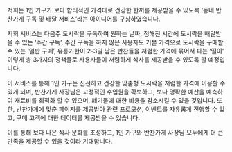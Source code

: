 
저희는 1인 가구가 보다 합리적인 가격대로 건강한 한끼를 제공받을 수 있도록 ‘동네 반찬가게 구독 및 배달 서비스’라는 아이디어를 구상하였습니다.

저희 서비스는 다음주 도시락을 구독하여 원하는 날짜, 정해진 시간에 도시락을 배달받을 수 있는 ‘주간 구독’, 주간 구독을 하지 않은 사용자도 기본 가격으로 도시락을 구매할 수 있는 ‘일반 구매’, 유통기한이 2-3일 남은 반찬들을 저렴한 가격에 묶어서 파는 ‘떨이’ 이렇게 총 3가지의 정책들로 사용자들이 저렴하게 식사를 제공받을 수 있도록 할 예정입니다.

이 서비스를 통해
1인 가구는 신선하고 건강한 맞춤형 도시락을 저렴한 가격에 이용할 수 있게 되며, 
반찬가게 사장님은 고정적인 수입원을 확보하고, 보다 명확한 예산을 예측하여 재료비를 최적화 할 수 있으며, 폐기물에 대한 비용을 감소시킬 수 있을 것입니다. 또한, 반찬가게에 맞춘 페이지를 제공받아 관련 프로모션, 이벤트를 자유롭게 진행할 수 있고, 구매 고객에 대한 데이터를 제공받을 수 있습니다.

이를 통해 보다 나은 식사 문화를 조성하고, 1인 가구와 반찬가게 사장님 모두에게 더 큰 만족을 제공할 수 있을 것이라 기대합니다.